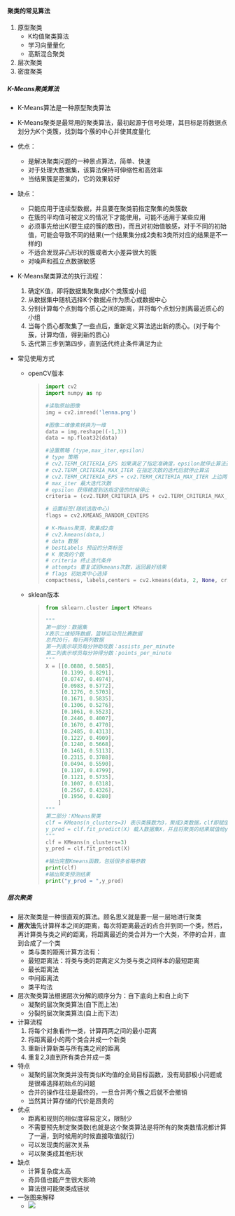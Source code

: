 #### 聚类的常见算法

1. 原型聚类
   - K均值聚类算法
   - 学习向量量化
   - 高斯混合聚类
2. 层次聚类
3. 密度聚类

##### K-Means聚类算法

- K-Means算法是一种原型聚类算法	

- K-Means聚类是最常用的聚类算法，最初起源于信号处理，其目标是将数据点划分为K个类簇，找到每个蔟的中心并使其度量化

- 优点：
  - 是解决聚类问题的一种景点算法，简单、快速
  - 对于处理大数据集，该算法保持可伸缩性和高效率
  - 当结果簇是密集的，它的效果较好
  
- 缺点：
  
  - 只能应用于连续型数据，并且要在聚类前指定聚集的类簇数
  - 在簇的平均值可被定义的情况下才能使用，可能不适用于某些应用
  - 必须事先给出K(要生成的簇的数目)，而且对初始值敏感，对于不同的初始值，可能会导致不同的结果(一个结果集分成2类和3类所对应的结果是不一样的)
  - 不适合发现非凸形状的簇或者大小差异很大的簇
  - 对噪声和孤立点数据敏感
  
- K-Means聚类算法的执行流程：
  1. 确定K值，即将数据集聚集成K个类簇或小组
  2. 从数据集中随机选择K个数据点作为质心或数据中心
  3. 分别计算每个点到每个质心之间的距离，并将每个点划分到离最近质心的小组
  4. 当每个质心都聚集了一些点后，重新定义算法选出新的质心。(对于每个蔟，计算均值，得到新的质心)
  5. 迭代第三步到第四步，直到迭代终止条件满足为止
  
- 常见使用方式

  - openCV版本

    > ```python
    > import cv2
    > import numpy as np
    > 
    > #读取原始图像
    > img = cv2.imread('lenna.png') 
    > 
    > #图像二维像素转换为一维
    > data = img.reshape((-1,3))
    > data = np.float32(data)
    > 
    > #设置策略 (type,max_iter,epsilon)
    > # type 策略
    > # cv2.TERM_CRITERIA_EPS 如果满足了指定准确度，epsilon就停止算法迭代
    > # cv2.TERM_CRITERIA_MAX_ITER 在指定次数的迭代后就停止算法
    > # cv2.TERM_CRITERIA_EPS + cv2.TERM_CRITERIA_MAX_ITER 上边两个条件任意一个满足就停止
    > # max_iter 最大迭代次数
    > # epsilon 获得精度到达指定值的时候停止
    > criteria = (cv2.TERM_CRITERIA_EPS + cv2.TERM_CRITERIA_MAX_ITER, 10, 1.0)
    > 
    > # 设置标签(随机选取中心)
    > flags = cv2.KMEANS_RANDOM_CENTERS
    > 
    > # K-Means聚类，聚集成2类
    > # cv2.kmeans(data,)
    > # data 数据
    > # bestLabels 预设的分类标签
    > # K 聚类的个数
    > # criteria 终止迭代条件
    > # attempts 重复试验kmeans次数，返回最好结果
    > # flags 初始类中心选择
    > compactness, labels,centers = cv2.kmeans(data, 2, None, criteria, 10, flags)
    > ```

  - sklean版本

    > ```python
    > from sklearn.cluster import KMeans
    > 
    > """
    > 第一部分：数据集
    > X表示二维矩阵数据，篮球运动员比赛数据
    > 总共20行，每行两列数据
    > 第一列表示球员每分钟助攻数：assists_per_minute
    > 第二列表示球员每分钟得分数：points_per_minute
    > """
    > X = [[0.0888, 0.5885],
    >      [0.1399, 0.8291],
    >      [0.0747, 0.4974],
    >      [0.0983, 0.5772],
    >      [0.1276, 0.5703],
    >      [0.1671, 0.5835],
    >      [0.1306, 0.5276],
    >      [0.1061, 0.5523],
    >      [0.2446, 0.4007],
    >      [0.1670, 0.4770],
    >      [0.2485, 0.4313],
    >      [0.1227, 0.4909],
    >      [0.1240, 0.5668],
    >      [0.1461, 0.5113],
    >      [0.2315, 0.3788],
    >      [0.0494, 0.5590],
    >      [0.1107, 0.4799],
    >      [0.1121, 0.5735],
    >      [0.1007, 0.6318],
    >      [0.2567, 0.4326],
    >      [0.1956, 0.4280]   
    >     ]
    > """
    > 第二部分：KMeans聚类
    > clf = KMeans(n_clusters=3) 表示类簇数为3，聚成3类数据，clf即赋值为KMeans
    > y_pred = clf.fit_predict(X) 载入数据集X，并且将聚类的结果赋值给y_pred
    > """
    > clf = KMeans(n_clusters=3)
    > y_pred = clf.fit_predict(X)
    > 
    > #输出完整Kmeans函数，包括很多省略参数
    > print(clf)
    > #输出聚类预测结果
    > print("y_pred = ",y_pred)
    > ```
    >
    > 

##### 层次聚类

- 层次聚类是一种很直观的算法。顾名思义就是要一层一层地进行聚类
- **层次法**先计算样本之间的距离，每次将距离最近的点合并到同一个类，然后，再计算类与类之间的距离，将距离最近的类合并为一个大类，不停的合并，直到合成了一个类
  - 类与类的距离计算方法有：
  - 最短距离法：将类与类的距离定义为类与类之间样本的最短距离
  - 最长距离法
  - 中间距离法
  - 类平均法
- 层次聚类算法根据层次分解的顺序分为：自下底向上和自上向下
  - 凝聚的层次聚类算法(自下而上法)
  - 分裂的层次聚类算法(自上而下法)
- 计算流程
  1. 将每个对象看作一类，计算两两之间的最小距离
  2. 将距离最小的两个类合并成一个新类
  3. 重新计算新类与所有类之间的距离
  4. 重复2,3直到所有类合并成一类
- 特点
  - 凝聚的层次聚类并没有类似K均值的全局目标函数，没有局部极小问题或是很难选择初始点的问题
  - 合并的操作往往是最终的，一旦合并两个簇之后就不会撤销
  - 当然其计算存储的代价是昂贵的
- 优点
  - 距离和规则的相似度容易定义，限制少
  - 不需要预先制定聚类数(也就是这个聚类算法是将所有的聚类数情况都计算了一遍，到时候用的时候直接取值就行)
  - 可以发现类的层次关系
  - 可以聚类成其他形状
- 缺点
  - 计算复杂度太高
  - 奇异值也能产生很大影响
  - 算法很可能聚类成链状
- 一张图来解释
  - ![](E:\AI-badou-node\cv\image-20200826232718808.png)

